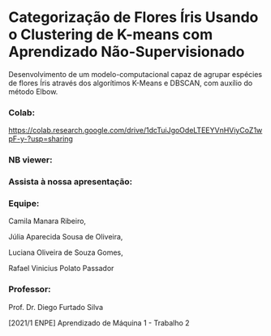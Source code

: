 # Categorização de Flores ́Íris Usando o Clustering de K-means com Aprendizado Não-Supervisionado

Desenvolvimento de um modelo-computacional capaz de agrupar espécies de flores Íris através dos algorítimos K-Means e DBSCAN, com auxílio do método Elbow.

### Colab: 
https://colab.research.google.com/drive/1dcTuiJgoOdeLTEEYVnHViyCoZ1wpF-y-?usp=sharing

### NB viewer: 


### Assista à nossa apresentação: 


### Equipe:
Camila Manara Ribeiro,

Júlia Aparecida Sousa de Oliveira,

Luciana Oliveira de Souza Gomes,

Rafael Vinicius Polato Passador

### Professor:
Prof. Dr. Diego Furtado Silva

[2021/1 ENPE] Aprendizado de Máquina 1 - Trabalho 2
